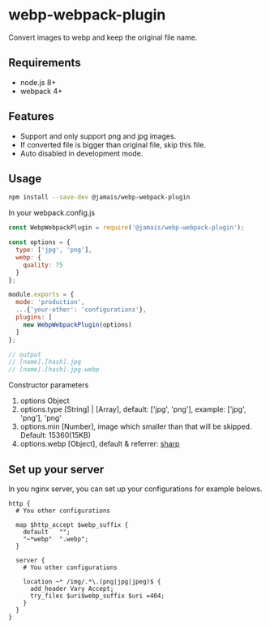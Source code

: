 # webp-webpack-plugin
Convert images to webp and keep the original file name.

## Requirements

* node.js 8+
* webpack 4+

## Features

* Support and only support png and jpg images.
* If converted file is bigger than original file, skip this file.
* Auto disabled in development mode.

## Usage

```bash
npm install --save-dev @jamais/webp-webpack-plugin
```

In your webpack.config.js

```javascript
const WebpWebpackPlugin = require('@jamais/webp-webpack-plugin');

const options = {
  type: ['jpg', 'png'],
  webp: {
    quality: 75
  }
};

module.exports = {
  mode: 'production',
  ...{'your-other': 'configurations'},
  plugins: [
    new WebpWebpackPlugin(options)
  ]
};

// output
// [name].[hash].jpg
// [name].[hash].jpg.webp
```

Constructor parameters

1. options Object
2. options.type \[String\] | \[Array\], default: ['jpg', 'png'], example: ['jpg', 'png'], 'png'
3. options.min \[Number\], image which smaller than that will be skipped. Default: 15360(15KB)
4. options.webp \[Object\], default & referrer: [sharp](https://github.com/lovell/sharp)

## Set up your server

In you nginx server, you can set up your configurations for example belows.
```nginx
http {
  # You other configurations

  map $http_accept $webp_suffix {
    default   "";
    "~*webp"  ".webp";
  }

  server {
    # You other configurations

    location ~* /img/.*\.(png|jpg|jpeg)$ {
      add_header Vary Accept;
      try_files $uri$webp_suffix $uri =404;
    }
  }
}
```
